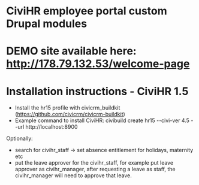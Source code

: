 CiviHR employee portal custom Drupal modules
======================

DEMO site available here:
http://178.79.132.53/welcome-page
======================

Installation instructions - CiviHR 1.5
======================

- Install the hr15 profile with civicrm_buildkit (https://github.com/civicrm/civicrm-buildkit)
- Example command to install CiviHR: civibuild create hr15 --civi-ver 4.5 --url http://localhost:8900

Optionally:
- search for civihr_staff -> set absence entitlement for holidays, maternity etc
- put the leave approver for the civihr_staff, for example put leave approver as civihr_manager, after requesting a leave as staff, the civihr_manager will need to approve that leave.
